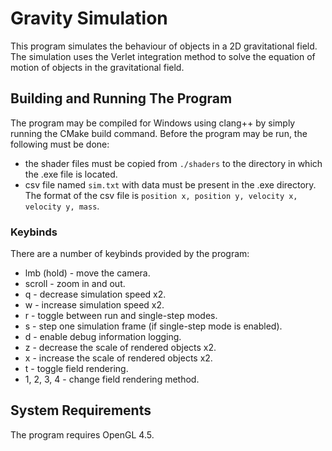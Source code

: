 # Gravity Simulation
This program simulates the behaviour of objects in a 2D gravitational field. The simulation uses the Verlet integration method to solve the equation of motion of objects in the gravitational field.

## Building and Running The Program
The program may be compiled for Windows using clang++ by simply running the CMake build command. Before the program may be run, the following must be done:
 - the shader files must be copied from `./shaders` to the directory in which the .exe file is located.
 - csv file named `sim.txt` with data must be present in the .exe directory. The format of the csv file is `position x, position y, velocity x, velocity y, mass`.

### Keybinds
There are a number of keybinds provided by the program:
- lmb (hold) - move the camera.
- scroll - zoom in and out.
- q - decrease simulation speed x2.
- w - increase simulation speed x2.
- r - toggle between run and single-step modes.
- s - step one simulation frame (if single-step mode is enabled).
- d - enable debug information logging.
- z - decrease the scale of rendered objects x2.
- x - increase the scale of rendered objects x2.
- t - toggle field rendering.
- 1, 2, 3, 4 - change field rendering method.

## System Requirements
The program requires OpenGL 4.5.
